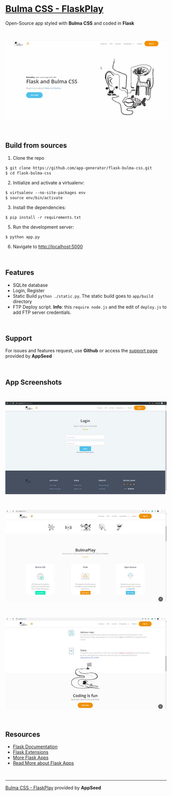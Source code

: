 # [Bulma CSS - FlaskPlay](https://appseed.us/apps/flask-apps/bulmaplay-flask-and-bulma-css)

Open-Source app styled with **Bulma CSS** and coded in **Flask**

<br />

![Flask Boilerplate Bulma CSS](https://raw.githubusercontent.com/app-generator/static/master/products/flask-boilerplate-bulma-css-intro.gif)

<br />

## Build from sources

1. Clone the repo
  ```
  $ git clone https://github.com/app-generator/flask-bulma-css.git
  $ cd flask-bulma-css
  ```

2. Initialize and activate a virtualenv:
  ```
  $ virtualenv --no-site-packages env
  $ source env/bin/activate
  ```

3. Install the dependencies:
  ```
  $ pip install -r requirements.txt
  ```

5. Run the development server:
  ```
  $ python app.py
  ```

6. Navigate to [http://localhost:5000](http://localhost:5000)

<br />

## Features

- SQLite database
- Login, Register
- Static Build `python ./static.py`. The static build goes to `app/build` directory 
- FTP Deploy script. **Info**: this `require node.js` and the edit of `deploy.js` to add FTP server credentials. 

<br />

## Support

For issues and features request, use **Github** or access the [support page](https://appseed.us/support) provided by **AppSeed** 

<br />

## App Screenshots

<br />

![Flask Boilerplate - Login](https://github.com/app-generator/flask-bulma-css/blob/master/screenshots/flask-bulma-css-login.jpg)

<br />

![Flask Boilerplate - Cards](https://github.com/app-generator/flask-bulma-css/blob/master/screenshots/flask-bulma-css-cards.jpg)

<br />

![Flask Boilerplate - Cta](https://github.com/app-generator/flask-bulma-css/blob/master/screenshots/flask-bulma-css-cta.jpg)

<br />

## Resources

 - [Flask Documentation](http://flask.pocoo.org/docs/)
 - [Flask Extensions](http://flask.pocoo.org/extensions/)
 - [More Flask Apps](https://appseed.us/apps/flask-apps)
 - [Read More about Flask Apps](https://blog.appseed.us/tag/flask)

<br />

---
[Bulma CSS - FlaskPlay](https://appseed.us/apps/flask-apps/bulmaplay-flask-and-bulma-css) provided by **AppSeed**

